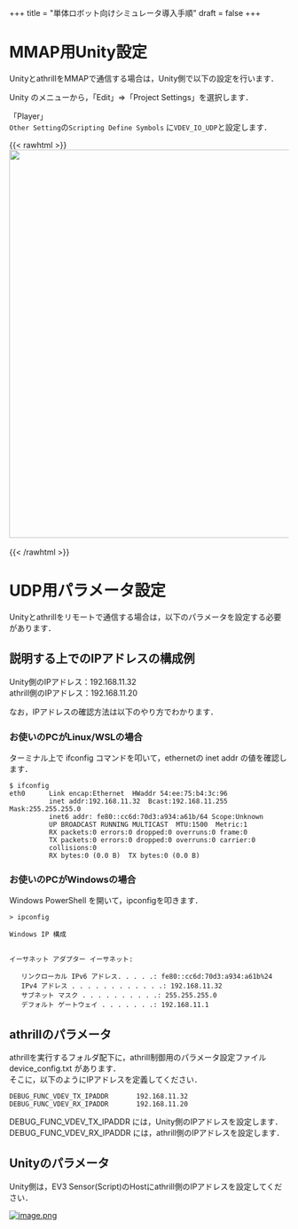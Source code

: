 +++
title = "単体ロボット向けシミュレータ導入手順"
draft = false
+++

# MMAP用Unity設定

UnityとathrillをMMAPで通信する場合は，Unity側で以下の設定を行います．

Unity のメニューから，「Edit」⇒「Project Settings」を選択します．

「Player」  
`Other Setting`の`Scripting Define Symbols` に`VDEV_IO_UDP`と設定します．

{{< rawhtml >}}
<img src="/hakoniwa/img/single-robot/unity_setting_player_udp.png" width="700">
<br>
<br>
{{< /rawhtml >}}

# UDP用パラメータ設定

Unityとathrillをリモートで通信する場合は，以下のパラメータを設定する必要があります．

## 説明する上でのIPアドレスの構成例

Unity側のIPアドレス：192.168.11.32  
athrill側のIPアドレス：192.168.11.20

なお，IPアドレスの確認方法は以下のやり方でわかります．

### お使いのPCがLinux/WSLの場合

ターミナル上で ifconfig コマンドを叩いて，ethernetの inet addr の値を確認します．

```
$ ifconfig
eth0      Link encap:Ethernet  HWaddr 54:ee:75:b4:3c:96
          inet addr:192.168.11.32  Bcast:192.168.11.255  Mask:255.255.255.0
          inet6 addr: fe80::cc6d:70d3:a934:a61b/64 Scope:Unknown
          UP BROADCAST RUNNING MULTICAST  MTU:1500  Metric:1
          RX packets:0 errors:0 dropped:0 overruns:0 frame:0
          TX packets:0 errors:0 dropped:0 overruns:0 carrier:0
          collisions:0
          RX bytes:0 (0.0 B)  TX bytes:0 (0.0 B)
```

### お使いのPCがWindowsの場合

Windows PowerShell を開いて，ipconfigを叩きます．

```
> ipconfig

Windows IP 構成


イーサネット アダプター イーサネット:

   リンクローカル IPv6 アドレス. . . . .: fe80::cc6d:70d3:a934:a61b%24
   IPv4 アドレス . . . . . . . . . . . .: 192.168.11.32
   サブネット マスク . . . . . . . . . .: 255.255.255.0
   デフォルト ゲートウェイ . . . . . . .: 192.168.11.1
```

## athrillのパラメータ

athrillを実行するフォルダ配下に，athrill制御用のパラメータ設定ファイル device_config.txt があります．  
そこに，以下のようにIPアドレスを定義してください．

```
DEBUG_FUNC_VDEV_TX_IPADDR       192.168.11.32
DEBUG_FUNC_VDEV_RX_IPADDR       192.168.11.20
```

DEBUG_FUNC_VDEV_TX_IPADDR には，Unity側のIPアドレスを設定します．  
DEBUG_FUNC_VDEV_RX_IPADDR には，athrill側のIPアドレスを設定します．

## Unityのパラメータ

Unity側は，EV3 Sensor(Script)のHostにathrill側のIPアドレスを設定してください．

[![image.png](https://qiita-user-contents.imgix.net/https%3A%2F%2Fqiita-image-store.s3.ap-northeast-1.amazonaws.com%2F0%2F244147%2Fb60b76a3-b1d0-5fdf-c885-64bf5fd243d5.png?ixlib=rb-1.2.2&auto=format&gif-q=60&q=75&s=d5c2d376d13276fbd02721e42d698c1b)](https://qiita-user-contents.imgix.net/https%3A%2F%2Fqiita-image-store.s3.ap-northeast-1.amazonaws.com%2F0%2F244147%2Fb60b76a3-b1d0-5fdf-c885-64bf5fd243d5.png?ixlib=rb-1.2.2&auto=format&gif-q=60&q=75&s=d5c2d376d13276fbd02721e42d698c1b)